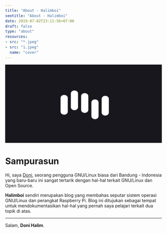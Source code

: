 ```yaml
---
title: "About - Halimboi"
seotitle: "About - Halimboi"
date: 2019-07-02T23:11:56+07:00
draft: false
type: "about"
resources:
- src: "*.jpeg"
- src: "1.jpeg"
  name: "cover"
---
```


![Halimboi](banner.png)

# Sampurasun

Hi, saya [Doni](https://halimbois.netlify.com), seorang pengguna GNU/Linux biasa dari Bandung - Indonesia yang baru-baru ini sangat tertarik dengan hal-hal terkait GNU/Linux dan Open Source.

**Halimboi** sendiri merupakan blog yang membahas seputar sistem operasi GNU/Linux dan perangkat Raspberry Pi. Blog ini ditujukan sebagai tempat untuk mendokumentasikan hal-hal yang pernah saya pelajari terkait dua topik di atas.

***

Salam, **Doni Halim**.
